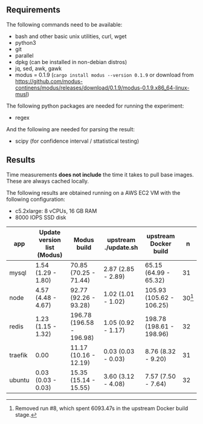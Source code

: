 ## Requirements

The following commands need to be available:

* bash and other basic unix utilities, curl, wget
* python3
* git
* parallel
* dpkg (can be installed in non-debian distros)
* jq, sed, awk, gawk
* modus = 0.1.9 (`cargo install modus --version 0.1.9` or download from https://github.com/modus-continens/modus/releases/download/0.1.9/modus-0.1.9.x86_64-linux-musl)

The following python packages are needed for running the experiment:

* regex

And the following are needed for parsing the result:

* scipy (for confidence interval / sttatistical testing)

## Results

Time measurements **does not include** the time it takes to pull base images. These are always cached locally.

The following results are obtained running on a AWS EC2 VM with the following configuration:

* c5.2xlarge: 8 vCPUs, 16 GB RAM
* 8000 IOPS SSD disk

| app | Update version list (Modus) | Modus build | upstream ./update.sh | upstream Docker build | n |
| --- | --- | --- | --- | --- | --- |
| mysql | 1.54 (1.29 - 1.80) | 70.85 (70.25 - 71.44) | 2.87 (2.85 - 2.89) | 65.15 (64.99 - 65.32) | 31 |
| node | 4.57 (4.48 - 4.67) | 92.77 (92.26 - 93.28) | 1.02 (1.01 - 1.02) | 105.93 (105.62 - 106.25) | 30[^1] |
| redis | 1.23 (1.15 - 1.32) | 196.78 (196.58 - 196.98) | 1.05 (0.92 - 1.17) | 198.78 (198.61 - 198.96) | 32 |
| traefik | 0.00 | 11.17 (10.16 - 12.19) | 0.03 (0.03 - 0.03) | 8.76 (8.32 - 9.20) | 31 |
| ubuntu | 0.03 (0.03 - 0.03) | 15.35 (15.14 - 15.55) | 3.60 (3.12 - 4.08) | 7.57 (7.50 - 7.64) | 32 |

[^1]: Removed run #8, which spent 6093.47s in the upstream Docker build stage.
